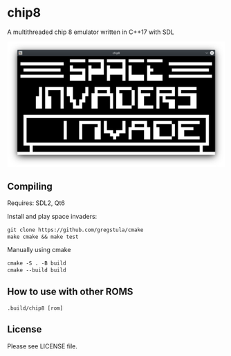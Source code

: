 # chip8
A multithreaded chip 8 emulator written in C++17 with SDL

![space-invaders](https://github.com/gregstula/chip8/raw/main/screenshot.png)


## Compiling
Requires: SDL2, Qt6

Install and play space invaders:
```
git clone https://github.com/gregstula/cmake
make cmake && make test
```

Manually using cmake
```
cmake -S . -B build
cmake --build build
```

## How to use with other ROMS
```
.build/chip8 [rom]
```

## License
Please see LICENSE file.
